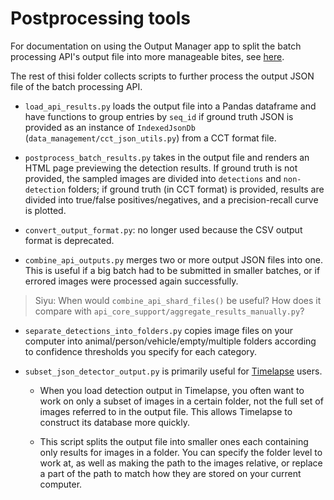 # Postprocessing tools


For documentation on using the Output Manager app to split the batch processing API's output file into more manageable bites, see [here](./CameraTrapJsonManagerApp.md). 


The rest of thisi folder collects scripts to further process the output JSON file of the batch processing API.

-  `load_api_results.py` loads the output file into a Pandas dataframe and have functions to group entries by `seq_id` if ground truth JSON is provided as an instance of `IndexedJsonDb` (`data_management/cct_json_utils.py`) from a CCT format file. 

- `postprocess_batch_results.py` takes in the output file and renders an HTML page previewing the detection results. If ground truth is not provided, the sampled images are divided into `detections` and `non-detection` folders; if ground truth (in CCT format) is provided, results are divided into true/false positives/negatives, and a precision-recall curve is plotted. 

- `convert_output_format.py`: no longer used because the CSV output format is deprecated.

- `combine_api_outputs.py` merges two or more output JSON files into one. This is useful if a big batch had to be submitted in smaller batches, or if errored images were processed again successfully. 


> Siyu: When would `combine_api_shard_files()` be useful? How does it compare with `api_core_support/aggregate_results_manually.py`?

- `separate_detections_into_folders.py` copies image files on your computer into animal/person/vehicle/empty/multiple folders according to confidence thresholds you specify for each category.

- `subset_json_detector_output.py` is primarily useful for [Timelapse](../integration/timelapse.md) users. 

    - When you load detection output in Timelapse, you often want to work on only a subset of images in a certain folder, not the full set of images referred to in the output file. This allows Timelapse to construct its database more quickly.

    - This script splits the output file into smaller ones each containing only results for images in a folder. You can specify the folder level to work at, as well as making the path to the images relative, or replace a part of the path to match how they are stored on your current computer.


